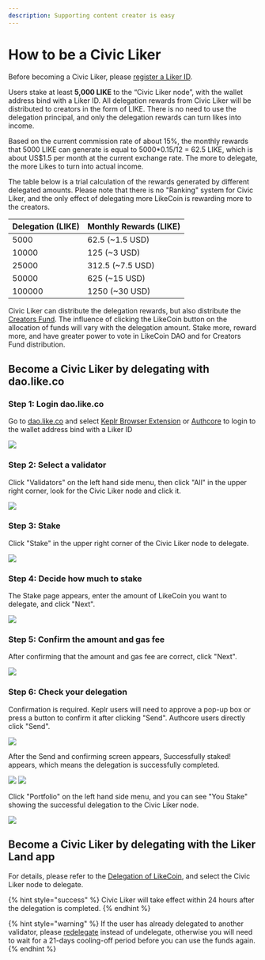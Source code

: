 ```yaml
---
description: Supporting content creator is easy
---
```


# How to be a Civic Liker

Before becoming a Civic Liker, please [register a Liker ID](https://docs.like.co/user-guide/liker-id/register).

Users stake at least **5,000 LIKE** to the “Civic Liker node”, with the wallet address bind with a Liker ID. All delegation rewards from Civic Liker will be distributed to creators in the form of LIKE. There is no need to use the delegation principal, and only the delegation rewards can turn likes into income.

Based on the current commission rate of about 15%, the monthly rewards that 5000 LIKE can generate is equal to 5000\*0.15/12 = 62.5 LIKE, which is about US$1.5 per month at the current exchange rate. The more to delegate, the more Likes to turn into actual income.

The table below is a trial calculation of the rewards generated by different delegated amounts. Please note that there is no "Ranking" system for Civic Liker, and the only effect of delegating more LikeCoin is rewarding more to the creators.

| Delegation (LIKE)	 | Monthly Rewards (LIKE) |
| ------------------ | ---------------------- |
| 5000               | 62.5 (\~1.5 USD)       |
| 10000              | 125 (\~3 USD)          |
| 25000              | 312.5 (\~7.5 USD)      |
| 50000              | 625 (\~15 USD)         |
| 100000             | 1250 (\~30 USD)        |

Civic Liker can distribute the delegation rewards, but also distribute the [Creators Fund](creators-fund.md). The influence of clicking the LikeCoin button on the allocation of funds will vary with the delegation amount. Stake more, reward more, and have greater power to vote in LikeCoin DAO and for Creators Fund distribution.

## Become a Civic Liker by delegating with dao.like.co

### Step 1: Login dao.like.co

Go to [dao.like.co](https://dao.like.co) and select [Keplr Browser Extension](broken-reference) or [Authcore](../liker-id/register/) to login to the wallet address bind with a Liker ID

![](<../../.gitbook/assets/Civic Liker Web 3-01.png>)

### Step 2: Select a validator&#xD;

Click "Validators" on the left hand side menu, then click "All" in the upper right corner, look for the Civic Liker node and click it.

![](<../../.gitbook/assets/Civic Liker Web 3-02.png>)

### Step 3: Stake

Click "Stake" in the upper right corner of the Civic Liker node to delegate.

![](<../../.gitbook/assets/Civic Liker Web 3-03.png>)

### Step 4: Decide how much to stake

The Stake page appears, enter the amount of LikeCoin you want to delegate, and click "Next".

![](<../../.gitbook/assets/Civic Liker Web 3-04.png>)

### Step 5: Confirm the amount and gas fee

After confirming that the amount and gas fee are correct, click "Next".

![](<../../.gitbook/assets/Civic Liker Web 3-05.png>)

### Step 6: Check your delegation

Confirmation is required. Keplr users will need to approve a pop-up box or press a button to confirm it after clicking "Send". Authcore users directly click "Send".

![](<../../.gitbook/assets/Civic Liker Web 3-06.png>)

After the Send and confirming screen appears, Successfully staked! appears, which means the delegation is successfully completed.

![](<../../.gitbook/assets/Civic Liker Web 3-07.png>) ![](<../../.gitbook/assets/Civic Liker Web 3-08.png>)

Click "Portfolio" on the left hand side menu, and you can see "You Stake" showing the successful delegation to the Civic Liker node.

![](<../../.gitbook/assets/Civic Liker Web 3-09.png>)

## Become a Civic Liker by delegating with the Liker Land app

For details, please refer to the [Delegation of LikeCoin](../../general-guides/stake/delegation-of-likecoin.md), and select the Civic Liker node to delegate.

{% hint style="success" %}
Civic Liker will take effect within 24 hours after the delegation is completed.
{% endhint %}

{% hint style="warning" %}
If the user has already delegated to another validator, please [redelegate](../../general-guides/stake/redelegation-of-likecoin.md) instead of undelegate, otherwise you will need to wait for a 21-days cooling-off period before you can use the funds again.
{% endhint %}
